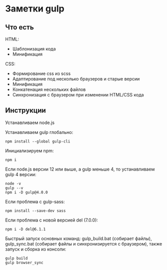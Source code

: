 # Заметки gulp

## Что есть

HTML:

 - Шаблонизация кода
 - Минификация

CSS:

 - Формирование css из scss
 - Адаптирование под несколько браузеров и старые версии
 - Минификация
 - Конкатенация нескольких файлов
 - Синхронизация с браузером при изменении HTML/CSS кода

## Инструкции

Устанавливаем node.js

Устанавливаем gulp глобально: 
```
npm install --global gulp-cli
```

Инициализируем npm:
```
npm i
```

Если node.js версии 12 или выше, а gulp меньше 4, то устанавливаем gulp 4 версии:
```
node -v
gulp --v
npm i -D gulp@4.0.0
```

Если проблема с gulp-sass:
```
npm install --save-dev sass
```

Если проблема с новой версией del (7.0.0):
```
npm i -D del@6.1.1
```

Быстрый запуск основных команд: gulp_build.bat (собирает файлы), gulp_sync.bat (собирает файлы и синхронизируется с браузером), также запуск и сборка из консоли:
```
gulp build
gulp browser_sync
```
